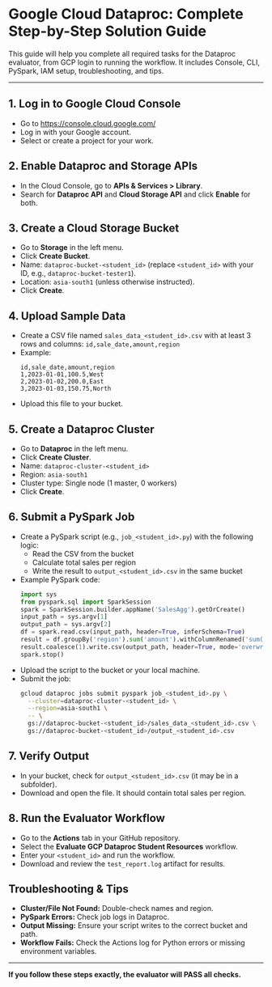# Google Cloud Dataproc: Complete Step-by-Step Solution Guide

This guide will help you complete all required tasks for the Dataproc evaluator, from GCP login to running the workflow. It includes Console, CLI, PySpark, IAM setup, troubleshooting, and tips.

---

## 1. Log in to Google Cloud Console
- Go to https://console.cloud.google.com/
- Log in with your Google account.
- Select or create a project for your work.

## 2. Enable Dataproc and Storage APIs
- In the Cloud Console, go to **APIs & Services > Library**.
- Search for **Dataproc API** and **Cloud Storage API** and click **Enable** for both.

## 3. Create a Cloud Storage Bucket
- Go to **Storage** in the left menu.
- Click **Create Bucket**.
- Name: `dataproc-bucket-<student_id>` (replace `<student_id>` with your ID, e.g., `dataproc-bucket-tester1`).
- Location: `asia-south1` (unless otherwise instructed).
- Click **Create**.

## 4. Upload Sample Data
- Create a CSV file named `sales_data_<student_id>.csv` with at least 3 rows and columns: `id,sale_date,amount,region`
- Example:
  ```csv
  id,sale_date,amount,region
  1,2023-01-01,100.5,West
  2,2023-01-02,200.0,East
  3,2023-01-03,150.75,North
  ```
- Upload this file to your bucket.

## 5. Create a Dataproc Cluster
- Go to **Dataproc** in the left menu.
- Click **Create Cluster**.
- Name: `dataproc-cluster-<student_id>`
- Region: `asia-south1`
- Cluster type: Single node (1 master, 0 workers)
- Click **Create**.

## 6. Submit a PySpark Job
- Create a PySpark script (e.g., `job_<student_id>.py`) with the following logic:
  - Read the CSV from the bucket
  - Calculate total sales per region
  - Write the result to `output_<student_id>.csv` in the same bucket
- Example PySpark code:
  ```python
  import sys
  from pyspark.sql import SparkSession
  spark = SparkSession.builder.appName('SalesAgg').getOrCreate()
  input_path = sys.argv[1]
  output_path = sys.argv[2]
  df = spark.read.csv(input_path, header=True, inferSchema=True)
  result = df.groupBy('region').sum('amount').withColumnRenamed('sum(amount)', 'total_sales')
  result.coalesce(1).write.csv(output_path, header=True, mode='overwrite')
  spark.stop()
  ```
- Upload the script to the bucket or your local machine.
- Submit the job:
  ```sh
  gcloud dataproc jobs submit pyspark job_<student_id>.py \
    --cluster=dataproc-cluster-<student_id> \
    --region=asia-south1 \
    -- \
    gs://dataproc-bucket-<student_id>/sales_data_<student_id>.csv \
    gs://dataproc-bucket-<student_id>/output_<student_id>.csv
  ```

## 7. Verify Output
- In your bucket, check for `output_<student_id>.csv` (it may be in a subfolder).
- Download and open the file. It should contain total sales per region.

## 8. Run the Evaluator Workflow
- Go to the **Actions** tab in your GitHub repository.
- Select the **Evaluate GCP Dataproc Student Resources** workflow.
- Enter your `<student_id>` and run the workflow.
- Download and review the `test_report.log` artifact for results.

## Troubleshooting & Tips
- **Cluster/File Not Found:** Double-check names and region.
- **PySpark Errors:** Check job logs in Dataproc.
- **Output Missing:** Ensure your script writes to the correct bucket and path.
- **Workflow Fails:** Check the Actions log for Python errors or missing environment variables.

---

**If you follow these steps exactly, the evaluator will PASS all checks.**

